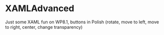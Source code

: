 # XAMLAdvanced
Just some XAML fun on WP8.1, buttons in Polish (rotate, move to left, move to right, center, change transparency)
